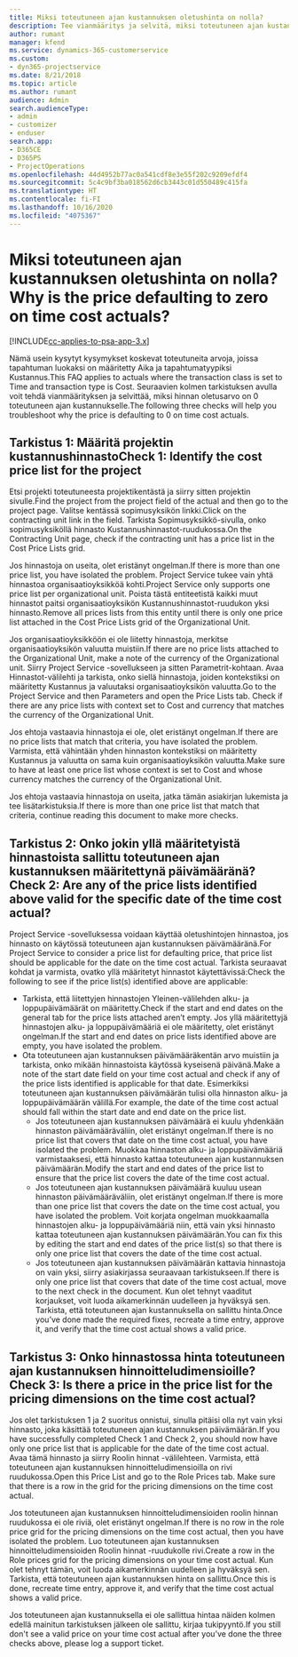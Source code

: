 ```yaml
---
title: Miksi toteutuneen ajan kustannuksen oletushinta on nolla?
description: Tee vianmääritys ja selvitä, miksi toteutuneen ajan kustannuksen hinnan oletusarvo on 0.
author: rumant
manager: kfend
ms.service: dynamics-365-customerservice
ms.custom:
- dyn365-projectservice
ms.date: 8/21/2018
ms.topic: article
ms.author: rumant
audience: Admin
search.audienceType:
- admin
- customizer
- enduser
search.app:
- D365CE
- D365PS
- ProjectOperations
ms.openlocfilehash: 44d4952b77ac0a541cdf8e3e55f202c9209efdf4
ms.sourcegitcommit: 5c4c9bf3ba018562d6cb3443c01d550489c415fa
ms.translationtype: HT
ms.contentlocale: fi-FI
ms.lasthandoff: 10/16/2020
ms.locfileid: "4075367"
---
```

# <a name="why-is-the-price-defaulting-to-zero-on-time-cost-actuals"></a><span data-ttu-id="795c9-103">Miksi toteutuneen ajan kustannuksen oletushinta on nolla?</span><span class="sxs-lookup"><span data-stu-id="795c9-103">Why is the price defaulting to zero on time cost actuals?</span></span>

[!INCLUDE[cc-applies-to-psa-app-3.x](../includes/cc-applies-to-psa-app-3x.md)]

<span data-ttu-id="795c9-104">Nämä usein kysytyt kysymykset koskevat toteutuneita arvoja, joissa tapahtuman luokaksi on määritetty Aika ja tapahtumatyypiksi Kustannus.</span><span class="sxs-lookup"><span data-stu-id="795c9-104">This FAQ applies to actuals where the transaction class is set to Time and transaction type is Cost.</span></span> <span data-ttu-id="795c9-105">Seuraavien kolmen tarkistuksen avulla voit tehdä vianmäärityksen ja selvittää, miksi hinnan oletusarvo on 0 toteutuneen ajan kustannukselle.</span><span class="sxs-lookup"><span data-stu-id="795c9-105">The following three checks will help you troubleshoot why the price is defaulting to 0 on time cost actuals.</span></span>
 
## <a name="check-1-identify-the-cost-price-list-for-the-project"></a><span data-ttu-id="795c9-106">Tarkistus 1: Määritä projektin kustannushinnasto</span><span class="sxs-lookup"><span data-stu-id="795c9-106">Check 1: Identify the cost price list for the project</span></span>

<span data-ttu-id="795c9-107">Etsi projekti toteutuneesta projektikentästä ja siirry sitten projektin sivulle.</span><span class="sxs-lookup"><span data-stu-id="795c9-107">Find the project from the project field of the actual and then go to the project page.</span></span> <span data-ttu-id="795c9-108">Valitse kentässä sopimusyksikön linkki.</span><span class="sxs-lookup"><span data-stu-id="795c9-108">Click on the contracting unit link in the field.</span></span> <span data-ttu-id="795c9-109">Tarkista Sopimusyksikkö-sivulla, onko sopimusyksiköllä hinnasto Kustannushinnastot-ruudukossa.</span><span class="sxs-lookup"><span data-stu-id="795c9-109">On the Contracting Unit page, check if the contracting unit has a price list in the Cost Price Lists grid.</span></span>

<span data-ttu-id="795c9-110">Jos hinnastoja on useita, olet eristänyt ongelman.</span><span class="sxs-lookup"><span data-stu-id="795c9-110">If there is more than one price list, you have isolated the problem.</span></span> <span data-ttu-id="795c9-111">Project Service tukee vain yhtä hinnastoa organisaatioyksikköä kohti.</span><span class="sxs-lookup"><span data-stu-id="795c9-111">Project Service only supports one price list per organizational unit.</span></span> <span data-ttu-id="795c9-112">Poista tästä entiteetistä kaikki muut hinnastot paitsi organisaatioyksikön Kustannushinnastot-ruudukon yksi hinnasto.</span><span class="sxs-lookup"><span data-stu-id="795c9-112">Remove all prices lists from this entity until there is only one price list attached in the Cost Price Lists grid of the Organizational Unit.</span></span>

<span data-ttu-id="795c9-113">Jos organisaatioyksikköön ei ole liitetty hinnastoja, merkitse organisaatioyksikön valuutta muistiin.</span><span class="sxs-lookup"><span data-stu-id="795c9-113">If there are no price lists attached to the Organizational Unit, make a note of the currency of the Organizational unit.</span></span> <span data-ttu-id="795c9-114">Siirry Project Service -sovellukseen ja sitten Parametrit-kohtaan. Avaa Hinnastot-välilehti ja tarkista, onko siellä hinnastoja, joiden kontekstiksi on määritetty Kustannus ja valuutaksi organisaatioyksikön valuutta.</span><span class="sxs-lookup"><span data-stu-id="795c9-114">Go to the Project Service and then Parameters and open the Price Lists tab. Check if there are any price lists with context set to Cost and currency that matches the currency of the Organizational Unit.</span></span>
 
<span data-ttu-id="795c9-115">Jos ehtoja vastaavia hinnastoja ei ole, olet eristänyt ongelman.</span><span class="sxs-lookup"><span data-stu-id="795c9-115">If there are no price lists that match that criteria, you have isolated the problem.</span></span> <span data-ttu-id="795c9-116">Varmista, että vähintään yhden hinnaston kontekstiksi on määritetty Kustannus ja valuutta on sama kuin organisaatioyksikön valuutta.</span><span class="sxs-lookup"><span data-stu-id="795c9-116">Make sure to have at least one price list whose context is set to Cost and whose currency matches the currency of the Organizational Unit.</span></span>

<span data-ttu-id="795c9-117">Jos ehtoja vastaavia hinnastoja on useita, jatka tämän asiakirjan lukemista ja tee lisätarkistuksia.</span><span class="sxs-lookup"><span data-stu-id="795c9-117">If there is more than one price list that match that criteria, continue reading this document to make more checks.</span></span>

## <a name="check-2-are-any-of-the-price-lists-identified-above-valid-for-the-specific-date-of-the-time-cost-actual"></a><span data-ttu-id="795c9-118">Tarkistus 2: Onko jokin yllä määritetyistä hinnastoista sallittu toteutuneen ajan kustannuksen määritettynä päivämääränä?</span><span class="sxs-lookup"><span data-stu-id="795c9-118">Check 2: Are any of the price lists identified above valid for the specific date of the time cost actual?</span></span>

<span data-ttu-id="795c9-119">Project Service -sovelluksessa voidaan käyttää oletushintojen hinnastoa, jos hinnasto on käytössä toteutuneen ajan kustannuksen päivämääränä.</span><span class="sxs-lookup"><span data-stu-id="795c9-119">For Project Service to consider a price list for defaulting price, that price list should be applicable for the date on the time cost actual.</span></span> <span data-ttu-id="795c9-120">Tarkista seuraavat kohdat ja varmista, ovatko yllä määritetyt hinnastot käytettävissä:</span><span class="sxs-lookup"><span data-stu-id="795c9-120">Check the following to see if the price list(s) identified above are applicable:</span></span>

- <span data-ttu-id="795c9-121">Tarkista, että liitettyjen hinnastojen Yleinen-välilehden alku- ja loppupäivämäärät on määritetty.</span><span class="sxs-lookup"><span data-stu-id="795c9-121">Check if the start and end dates on the general tab for the price lists attached aren’t empty.</span></span> <span data-ttu-id="795c9-122">Jos yllä määritettyjä hinnastojen alku- ja loppupäivämääriä ei ole määritetty, olet eristänyt ongelman.</span><span class="sxs-lookup"><span data-stu-id="795c9-122">If the start and end dates on price lists identified above are empty, you have isolated the problem.</span></span> 
- <span data-ttu-id="795c9-123">Ota toteutuneen ajan kustannuksen päivämääräkentän arvo muistiin ja tarkista, onko mikään hinnastoista käytössä kyseisenä päivänä.</span><span class="sxs-lookup"><span data-stu-id="795c9-123">Make a note of the start date field on your time cost actual and check if any of the price lists identified is applicable for that date.</span></span> <span data-ttu-id="795c9-124">Esimerkiksi toteutuneen ajan kustannuksen päivämäärän tulisi olla hinnaston alku- ja loppupäivämäärän välillä.</span><span class="sxs-lookup"><span data-stu-id="795c9-124">For example, the date of the time cost actual should fall within the start date and end date on the price list.</span></span> 
    - <span data-ttu-id="795c9-125">Jos toteutuneen ajan kustannuksen päivämäärä ei kuulu yhdenkään hinnaston päivämääräväliin, olet eristänyt ongelman.</span><span class="sxs-lookup"><span data-stu-id="795c9-125">If there is no price list that covers that date on the time cost actual, you have isolated the problem.</span></span> <span data-ttu-id="795c9-126">Muokkaa hinnaston alku- ja loppupäivämääriä varmistaaksesi, että hinnasto kattaa toteutuneen ajan kustannuksen päivämäärän.</span><span class="sxs-lookup"><span data-stu-id="795c9-126">Modify the start and end dates of the price list to ensure that the price list covers the date of the time cost actual.</span></span> 
    - <span data-ttu-id="795c9-127">Jos toteutuneen ajan kustannuksen päivämäärä kuuluu usean hinnaston päivämääräväliin, olet eristänyt ongelman.</span><span class="sxs-lookup"><span data-stu-id="795c9-127">If there is more than one price list that covers the date on the time cost actual, you have isolated the problem.</span></span> <span data-ttu-id="795c9-128">Voit korjata ongelman muokkaamalla hinnastojen alku- ja loppupäivämääriä niin, että vain yksi hinnasto kattaa toteutuneen ajan kustannuksen päivämäärän.</span><span class="sxs-lookup"><span data-stu-id="795c9-128">You can fix this by editing the start and end dates of the price list(s) so that there is only one price list that covers the date of the time cost actual.</span></span> 
    - <span data-ttu-id="795c9-129">Jos toteutuneen ajan kustannuksen päivämäärän kattavia hinnastoja on vain yksi, siirry asiakirjassa seuraavaan tarkistukseen.</span><span class="sxs-lookup"><span data-stu-id="795c9-129">If there is only one price list that covers that date of the time cost actual, move to the next check in the document.</span></span>
<span data-ttu-id="795c9-130">Kun olet tehnyt vaaditut korjaukset, voit luoda aikamerkinnän uudelleen ja hyväksyä sen. Tarkista, että toteutuneen ajan kustannuksella on sallittu hinta.</span><span class="sxs-lookup"><span data-stu-id="795c9-130">Once you’ve done made the required fixes, recreate a time entry, approve it, and verify that the time cost actual shows a valid price.</span></span>

## <a name="check-3-is-there-a-price-in-the-price-list-for-the-pricing-dimensions-on-the-time-cost-actual"></a><span data-ttu-id="795c9-131">Tarkistus 3: Onko hinnastossa hinta toteutuneen ajan kustannuksen hinnoitteludimensioille?</span><span class="sxs-lookup"><span data-stu-id="795c9-131">Check 3: Is there a price in the price list for the pricing dimensions on the time cost actual?</span></span>

<span data-ttu-id="795c9-132">Jos olet tarkistuksen 1 ja 2 suoritus onnistui, sinulla pitäisi olla nyt vain yksi hinnasto, joka käsittää toteutuneen ajan kustannuksen päivämäärän.</span><span class="sxs-lookup"><span data-stu-id="795c9-132">If you have successfully completed Check 1 and Check 2, you should now have only one price list that is applicable for the date of the time cost actual.</span></span> <span data-ttu-id="795c9-133">Avaa tämä hinnasto ja siirry Roolin hinnat -välilehteen. Varmista, että toteutuneen ajan kustannuksen hinnoitteludimensioilla on rivi ruudukossa.</span><span class="sxs-lookup"><span data-stu-id="795c9-133">Open this Price List and go to the Role Prices tab. Make sure that there is a row in the grid for the pricing dimensions on the time cost actual.</span></span>

<span data-ttu-id="795c9-134">Jos toteutuneen ajan kustannuksen hinnoitteludimensioiden roolin hinnan ruudukossa ei ole riviä, olet eristänyt ongelman.</span><span class="sxs-lookup"><span data-stu-id="795c9-134">If there is no row in the role price grid for the pricing dimensions on the time cost actual, then you have isolated the problem.</span></span> <span data-ttu-id="795c9-135">Luo toteutuneen ajan kustannuksen hinnoitteludimensioiden Roolin hinnat -ruudukolle rivi.</span><span class="sxs-lookup"><span data-stu-id="795c9-135">Create a row in the Role prices grid for the pricing dimensions on your time cost actual.</span></span> <span data-ttu-id="795c9-136">Kun olet tehnyt tämän, voit luoda aikamerkinnän uudelleen ja hyväksyä sen. Tarkista, että toteutuneen ajan kustannuksen hinta on sallittu.</span><span class="sxs-lookup"><span data-stu-id="795c9-136">Once this is done, recreate time entry, approve it, and verify that the time cost actual shows a valid price.</span></span>
 
<span data-ttu-id="795c9-137">Jos toteutuneen ajan kustannuksella ei ole sallittua hintaa näiden kolmen edellä mainitun tarkistuksen jälkeen ole sallittu, kirjaa tukipyyntö.</span><span class="sxs-lookup"><span data-stu-id="795c9-137">If you still don't see a valid price on your time cost actual after you’ve done the three checks above, please log a support ticket.</span></span>



